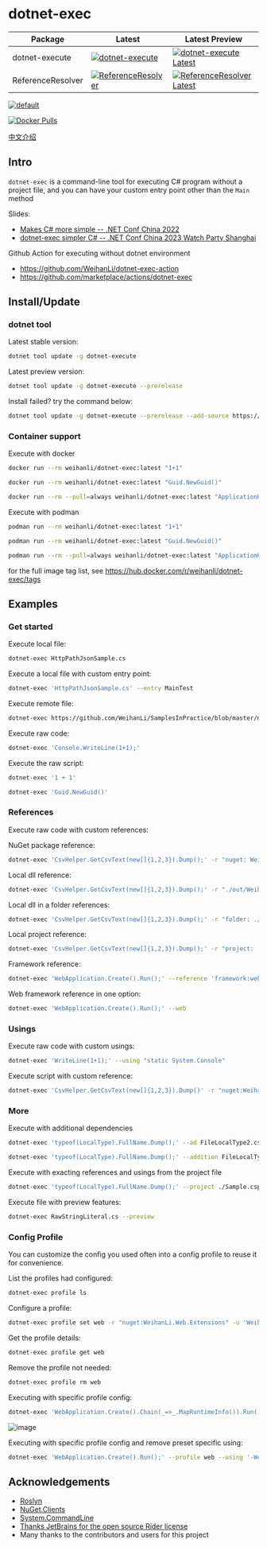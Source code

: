 # dotnet-exec

Package | Latest | Latest Preview
---- | ---- | ----
dotnet-execute | [![dotnet-execute](https://img.shields.io/nuget/v/dotnet-execute)](https://www.nuget.org/packages/dotnet-execute/) | [![dotnet-execute Latest](https://img.shields.io/nuget/vpre/dotnet-execute)](https://www.nuget.org/packages/dotnet-execute/absoluteLatest)
ReferenceResolver | [![ReferenceResolver](https://img.shields.io/nuget/v/ReferenceResolver)](https://www.nuget.org/packages/ReferenceResolver/) | [![ReferenceResolver Latest](https://img.shields.io/nuget/vpre/ReferenceResolver)](https://www.nuget.org/packages/ReferenceResolver/absoluteLatest)

[![default](https://github.com/WeihanLi/dotnet-exec/actions/workflows/dotnet.yml/badge.svg)](https://github.com/WeihanLi/dotnet-exec/actions/workflows/dotnet.yml)

[![Docker Pulls](https://img.shields.io/docker/pulls/weihanli/dotnet-exec)](https://hub.docker.com/r/weihanli/dotnet-exec)

[中文介绍](./README.zh-CN.md)

## Intro

`dotnet-exec` is a command-line tool for executing C# program without a project file, and you can have your custom entry point other than the `Main` method

Slides:

- [Makes C# more simple -- .NET Conf China 2022](https://github.com/WeihanLi/dotnet-exec/blob/main/docs/slides/dotnet-conf-china-2022-dotnet-exec_makes_csharp_more_simple.pdf)
- [dotnet-exec simpler C# -- .NET Conf China 2023 Watch Party Shanghai](https://github.com/WeihanLi/dotnet-exec/blob/main/docs/slides/dotnet-exec-simpler-csharp.pdf)

Github Action for executing without dotnet environment

- <https://github.com/WeihanLi/dotnet-exec-action>
- <https://github.com/marketplace/actions/dotnet-exec>

## Install/Update

### dotnet tool

Latest stable version:

```sh
dotnet tool update -g dotnet-execute
```

Latest preview version:

```sh
dotnet tool update -g dotnet-execute --prerelease
```

Install failed? try the command below:

```sh
dotnet tool update -g dotnet-execute --prerelease --add-source https://api.nuget.org/v3/index.json --ignore-failed-sources
```

### Container support

Execute with docker

``` sh
docker run --rm weihanli/dotnet-exec:latest "1+1"
```

``` sh
docker run --rm weihanli/dotnet-exec:latest "Guid.NewGuid()"
```

``` sh
docker run --rm --pull=always weihanli/dotnet-exec:latest "ApplicationHelper.RuntimeInfo"
```

Execute with podman

``` sh
podman run --rm weihanli/dotnet-exec:latest "1+1"
```

``` sh
podman run --rm weihanli/dotnet-exec:latest "Guid.NewGuid()"
```

``` sh
podman run --rm --pull=always weihanli/dotnet-exec:latest "ApplicationHelper.RuntimeInfo"
```

for the full image tag list, see <https://hub.docker.com/r/weihanli/dotnet-exec/tags>

## Examples

### Get started

Execute local file:

``` sh
dotnet-exec HttpPathJsonSample.cs
```

Execute a local file with custom entry point:

``` sh
dotnet-exec 'HttpPathJsonSample.cs' --entry MainTest
```

Execute remote file:

``` sh
dotnet-exec https://github.com/WeihanLi/SamplesInPractice/blob/master/net7Sample/Net7Sample/ArgumentExceptionSample.cs
```

Execute raw code:

``` sh
dotnet-exec 'Console.WriteLine(1+1);'
```

Execute the raw script:

```sh
dotnet-exec '1 + 1'
```

``` sh
dotnet-exec 'Guid.NewGuid()'
```

### References

Execute raw code with custom references:

NuGet package reference:

``` sh
dotnet-exec 'CsvHelper.GetCsvText(new[]{1,2,3}).Dump();' -r "nuget: WeihanLi.Npoi,2.4.2" -u "WeihanLi.Npoi"
```

Local dll reference:

``` sh
dotnet-exec 'CsvHelper.GetCsvText(new[]{1,2,3}).Dump();' -r "./out/WeihanLi.Npoi.dll" -u "WeihanLi.Npoi"
```

Local dll in a folder references:

``` sh
dotnet-exec 'CsvHelper.GetCsvText(new[]{1,2,3}).Dump();' -r "folder: ./out" -u "WeihanLi.Npoi"
```

Local project reference:

``` sh
dotnet-exec 'CsvHelper.GetCsvText(new[]{1,2,3}).Dump();' -r "project: ./WeihanLi.Npoi.csproj" -u "WeihanLi.Npoi"
```

Framework reference:

``` sh
dotnet-exec 'WebApplication.Create().Run();' --reference 'framework:web'
```

Web framework reference in one option:

``` sh
dotnet-exec 'WebApplication.Create().Run();' --web
```

### Usings

Execute raw code with custom usings:

``` sh
dotnet-exec 'WriteLine(1+1);' --using "static System.Console"
```

Execute script with custom reference:

``` sh
dotnet-exec 'CsvHelper.GetCsvText(new[]{1,2,3}).Dump()' -r "nuget:WeihanLi.Npoi,2.4.2" -u WeihanLi.Npoi
```

### More

Execute with additional dependencies

``` sh
dotnet-exec 'typeof(LocalType).FullName.Dump();' --ad FileLocalType2.cs
```

``` sh
dotnet-exec 'typeof(LocalType).FullName.Dump();' --addition FileLocalType2.cs
```

Execute with exacting references and usings from the project file

``` sh
dotnet-exec 'typeof(LocalType).FullName.Dump();' --project ./Sample.csproj
```

Execute file with preview features:

``` sh
dotnet-exec RawStringLiteral.cs --preview
```

### Config Profile

You can customize the config you used often into a config profile to reuse it for convenience.

List the profiles had configured:

``` sh
dotnet-exec profile ls
```

Configure a profile:

``` sh
dotnet-exec profile set web -r "nuget:WeihanLi.Web.Extensions" -u 'WeihanLi.Web.Extensions' --web --wide false
```

Get the profile details:

``` sh
dotnet-exec profile get web
```

Remove the profile not needed:

``` sh
dotnet-exec profile rm web
```

Executing with specific profile config:

``` sh
dotnet-exec 'WebApplication.Create().Chain(_=>_.MapRuntimeInfo()).Run();' --profile web --using 'WeihanLi.Extensions'
```

![image](https://user-images.githubusercontent.com/7604648/205428791-48f0863b-ca9a-4a55-93cd-bb5514845c5d.png)

Executing with specific profile config and remove preset specific using:

``` sh
dotnet-exec 'WebApplication.Create().Run();' --profile web --using '-WeihanLi.Extensions'
```

## Acknowledgements

- [Roslyn](https://github.com/dotnet/roslyn)
- [NuGet.Clients](https://github.com/NuGet/NuGet.Client)
- [System.CommandLine](https://github.com/dotnet/command-line-api)
- [Thanks JetBrains for the open source Rider license](https://jb.gg/OpenSource?from=dotnet-exec)
- Many thanks to the contributors and users for this project
